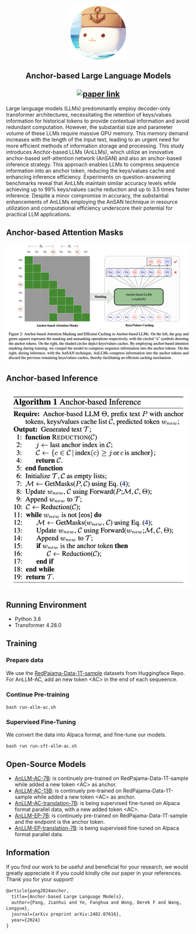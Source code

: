 <div align="center">
    <img width="30%" alt="Anllm" src="./others/anllm.jpg">
    <h2>
    Anchor-based Large Language Models <br><br>
     <a href="https://arxiv.org/abs/2402.07616"> <img alt="paper link" src="https://img.shields.io/badge/Paper-arXiv-red"> </a>
     <!-- <a href="https://github.com/wxjiao/InstructMT"> <img alt="data link" src="https://img.shields.io/badge/Data-InstructMT-blue"> </a>  -->
    </h2>
</div>

Large language models (LLMs) predominantly employ decoder-only transformer architectures, necessitating the retention of keys/values information for historical tokens to provide contextual information and avoid redundant computation. However, the substantial size and parameter volume of these LLMs require massive GPU memory. This memory demand increases with the length of the input text, leading to an urgent need for more efficient methods of information storage and processing. This study introduces Anchor-based LLMs (AnLLMs), which utilize an innovative anchor-based self-attention network (AnSAN) and also an anchor-based inference strategy. This approach enables LLMs to compress sequence information into an anchor token, reducing the keys/values cache and enhancing inference efficiency. Experiments on question-answering benchmarks reveal that AnLLMs maintain similar accuracy levels while achieving up to 99\% keys/values cache reduction and up to 3.5 times faster inference. Despite a minor compromise in accuracy, the substantial enhancements of AnLLMs employing the AnSAN technique in resource utilization and computational efficiency underscore their potential for practical LLM applications.

## Anchor-based Attention Masks

<p align="center">
<img src="./others/training.jpg" width="600" />
</p>

## Anchor-based Inference

<p align="center">
<img src="./others/infer.jpg" width="500" />
</p>

## Running Environment

- Python 3.8
- Transformer 4.28.0

## Training

### Prepare data

We use the [RedPajama-Data-1T-sample](https://huggingface.co/datasets/togethercomputer/RedPajama-Data-1T-Sample) datasets from Huggingface Repo.
For AnLLM-AC, add an new token \<AC> in the end of each sequeence. 

### Continue Pre-training

```
bash run-allm-ac.sh
```

### Supervised Fine-Tuning

We convert the data into Alpaca format, and fine-tune our models.

```
bash run run-sft-allm-ac.sh
```

## Open-Source Models

- [AnLLM-AC-7B](https://huggingface.co/pangjh3/AnLLM-AC-7B-PT): is continuely pre-trained on RedPajama-Data-1T-sample while added a new token \<AC> as anchor.
- [AnLLM-AC-13B](https://huggingface.co/pangjh3/AnLLM-AC-13B-PT): is continuely pre-trained on RedPajama-Data-1T-sample while added a new token \<AC> as anchor.
- [AnLLM-AC-translation-7B](https://huggingface.co/pangjh3/AnLLM-AC-7B-translation): is being supervised fine-tuned on Alpaca format parallel data, with a new added token \<AC>.
- [AnLLM-EP-7B](https://huggingface.co/pangjh3/AnLLM-EP-7B-PT): is continuely pre-trained on RedPajama-Data-1T-sample and the endpoint is the anchor token.
- [AnLLM-EP-translation-7B](https://huggingface.co/pangjh3/AnLLM-EP-7B-translation): is being supervised fine-tuned on Alpaca format parallel data.


## Information

If you find our work to be useful and beneficial for your research, we would greatly appreciate it if you could kindly cite our paper in your references. Thank you for your support!

```
@article{pang2024anchor,
  title={Anchor-based Large Language Models},
  author={Pang, Jianhui and Ye, Fanghua and Wong, Derek F and Wang, Longyue},
  journal={arXiv preprint arXiv:2402.07616},
  year={2024}
}
```

